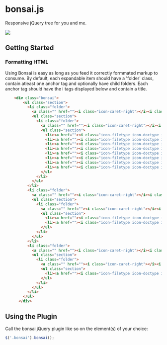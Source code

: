 bonsai.js
======

Responsive jQuery tree for you and me.

![](http://f.cl.ly/items/1W2q2812102E340e032d/Screen%20Shot%202013-08-23%20at%209.51.27%20PM.png)

## Getting Started
### Formatting HTML
Using Bonsai is easy as long as you feed it correctly formmated markup to consume. By default, each expandable item should have a 'folder' class, contain atleast one anchor tag and optionally have child folders.
Each anchor tag should have the i tags displayed below and contain a title.

```html
    <div class="bonsai">
        <ul class="section">
          <li class="folder">
            <a class="" href=""><i class="icon-caret-right"></i><i class="icon-doctype icon-columns"></i>Templates<i class="icon-chevron-sign-right"></i></a>
            <ul class="section">
              <li class="folder">
                <a class="" href=""><i class="icon-caret-right"></i><i class="icon-folder icon-doctype icon-folder-close"></i>Navigation<i class="icon-chevron-sign-right"></i></a>
                <ul class="section">
                  <li><a href=""><i class="icon-filetype icon-doctype icon-columns"></i>header<i class="icon-chevron-sign-right"></i></a></li>
                  <li><a href=""><i class="icon-filetype icon-doctype icon-columns"></i>footer<i class="icon-chevron-sign-right"></i></a></li>
                  <li><a href=""><i class="icon-filetype icon-doctype icon-columns"></i>navigation<i class="icon-chevron-sign-right"></i></a></li>
                  <li><a href=""><i class="icon-filetype icon-doctype icon-columns"></i>main-nav<i class="icon-chevron-sign-right"></i></a></li>
                  <li><a href=""><i class="icon-filetype icon-doctype icon-columns"></i>footer-open<i class="icon-chevron-sign-right"></i></a></li>
                  <li><a href=""><i class="icon-filetype icon-doctype icon-columns"></i>footer-close<i class="icon-chevron-sign-right"></i></a></li>
                  <li><a href=""><i class="icon-filetype icon-doctype icon-columns"></i>wrapper<i class="icon-chevron-sign-right"></i></a></li>
                  <li><a href=""><i class="icon-filetype icon-doctype icon-columns"></i>body-content<i class="icon-chevron-sign-right"></i></a></li>
                </ul>
              </li>
            </ul>
          </li>
          <li class="folder">
            <a class="" href=""><i class="icon-caret-right"></i><i class="icon-doctype icon-list-alt"></i>Fields<i class="icon-chevron-sign-right"></i></a>
            <ul class="section">
              <li class="folder">
                <a class="" href=""><i class="icon-caret-right"></i><i class="icon-folder icon-doctype icon-folder-close"></i>Product<i class="icon-chevron-sign-right"></i></a>
                <ul class="section">
                  <li><a href=""><i class="icon-filetype icon-doctype icon-list-alt"></i>Price<i class="icon-chevron-sign-right"></i></a></li>
                  <li><a href=""><i class="icon-filetype icon-doctype icon-list-alt"></i>Inventory<i class="icon-chevron-sign-right"></i></a></li>
                </ul>
              </li>
            </ul>
          </li>
          <li class="folder">
            <a class="" href=""><i class="icon-caret-right"></i><i class="icon-doctype icon-code"></i>Snippets<i class="icon-chevron-sign-right"></i></a>
            <ul class="section">
              <li class="folder">
                <a class="" href=""><i class="icon-caret-right"></i><i class="icon-folder icon-doctype icon-folder-close"></i>getResources<i class="icon-chevron-sign-right"></i></a>
                <ul class="section">
                  <li><a href=""><i class="icon-filetype icon-doctype icon-code"></i>getResources<i class="icon-chevron-sign-right"></i></a></li>
                </ul>
              </li>
            </ul>
          </li>
        </ul>
      </div>
```

## Using the Plugin
Call the bonsai jQuery plugin like so on the element(s) of your choice:

```js
$('.bonsai').bonsai();
````

